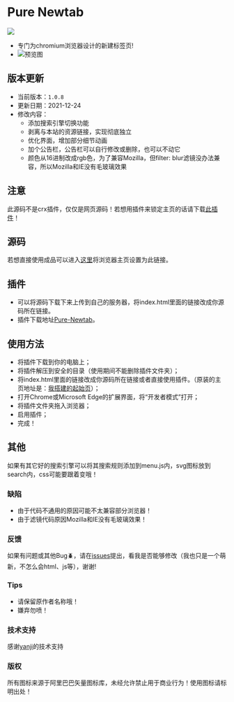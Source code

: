 # Pure Newtab


![ ](https://dl3.img.timecdn.cn/2021/07/06/tree.png)

* 专门为chromium浏览器设计的新建标签页!
* ![预览图](https://cdn.jsdelivr.net/gh/xiaoji235/Pure-Newtab/preview/img.png)

## 版本更新
- 当前版本：`1.0.8`
- 更新日期：2021-12-24
- 修改内容：
  - 添加搜索引擎切换功能
  - 剥离与本站的资源链接，实现彻底独立
  - 优化界面，增加部分细节动画
  - 加个公告栏，公告栏可以自行修改或删除，也可以不动它
  - 颜色从16进制改成rgb色，为了兼容Mozilla，但filter: blur滤镜没办法兼容，所以Mozilla和IE没有毛玻璃效果


## 注意
此源码不是crx插件，仅仅是网页源码！若想用插件来锁定主页的话请下载[此插件](https://github.com/xiaoji235/Pure-Newtab-Plugin)！

## 源码
若想直接使用成品可以进入[这里](https://xiaoji235.github.io/)将浏览器主页设置为此链接。

## 插件
* 可以将源码下载下来上传到自己的服务器，将index.html里面的链接改成你源码所在链接。
* 插件下载地址[Pure-Newtab](https://github.com/xiaoji235/Pure-Newtab-plugin)。

## 使用方法
* 将插件下载到你的电脑上；
* 将插件解压到安全的目录（使用期间不能删除插件文件夹）；
* 将index.html里面的链接改成你源码所在链接或者直接使用插件。（原装的主页地址是：[我搭建的起始页](https://xiaoji235.github.io/)）；
* 打开Chrome或Microsoft Edge的扩展界面，将“开发者模式”打开；
* 将插件文件夹拖入浏览器；
* 启用插件；
* 完成！

## 其他
如果有其它好的搜索引擎可以将其搜索规则添加到menu.js内，svg图标放到search内，css可能要跟着变哦！

### 缺陷
- 由于代码不通用的原因可能不太兼容部分浏览器！
- 由于滤镜代码原因Mozilla和IE没有毛玻璃效果！

### 反馈
如果有问题或其他Bug🪲，请在[issues](https://github.com/xiaoji235/Pure-Newtab/issues)提出，看我是否能够修改（我也只是一个萌新，不怎么会html、js等），谢谢!

### Tips
* 请保留原作者名称哦！
* 嫌弃勿喷！

### 技术支持
感谢[yanji](https://simsoft.top)的技术支持

### 版权
所有图标来源于阿里巴巴矢量图标库，未经允许禁止用于商业行为！使用图标请标明出处！
